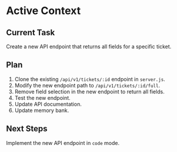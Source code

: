 # Active Context

## Current Task
Create a new API endpoint that returns all fields for a specific ticket.

## Plan
1. Clone the existing `/api/v1/tickets/:id` endpoint in `server.js`.
2. Modify the new endpoint path to `/api/v1/tickets/:id/full`.
3. Remove field selection in the new endpoint to return all fields.
4. Test the new endpoint.
5. Update API documentation.
6. Update memory bank.

## Next Steps
Implement the new API endpoint in `code` mode.